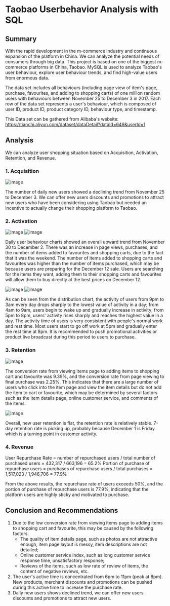 # Taobao Userbehavior Analysis with SQL

## Summary
With the rapid development in the m-commerce industry and continuous expansion of the platform in China. We can analyze the potential needs of consumers through big data. This project is based on one of the biggest m-commerce platforms in China, Taobao. MySQL is used to analyze Taobao's user behaviour, explore user behaviour trends, and find high-value users from enormous data.

The data set includes all behaviours (including page view of item's page, purchase, favourites, and adding to shopping carts) of one million random users with behaviours between November 25 to December 3 in 2017. Each row of the data set represents a user's behaviour, which is composed of user ID, product ID, product category ID, behaviour type, and timestamp.

This Data set can be gathered from Alibaba's website: https://tianchi.aliyun.com/dataset/dataDetail?dataId=649&userId=1

## Analysis
We can analyze user shopping situation based on Acquisition, Activation, Retention, and Revenue.

### 1. Acquisition
![image](https://user-images.githubusercontent.com/82549782/121743203-fb1d3080-cace-11eb-8983-308ac4f13172.png)

The number of daily new users showed a declining trend from November 25 to December 3. We can offer new users discounts and promotions to attract new users who have been considering using Taobao but needed an incentive to actually change their shopping platform to Taobao.

### 2. Activation
![image](https://user-images.githubusercontent.com/82549782/121743511-77177880-cacf-11eb-8272-26981f427606.png)
![image](https://user-images.githubusercontent.com/82549782/121743536-7da5f000-cacf-11eb-8dff-2b4cb84d2598.png)

Daily user behaviour charts showed an overall upward trend from November 30 to December 2. There was an increase in page views, purchases, and the number of items added to favourites and shopping carts, due to the fact that it was the weekend. The number of items added to shopping carts and favourites was higher than the number of items purchased, which may be because users are preparing for the December 12 sale. Users are searching for the items they want, adding them to their shopping carts and favourites will allow them to buy directly at the best prices on December 12.


![image](https://user-images.githubusercontent.com/82549782/121748737-797dd080-cad7-11eb-8d16-89f80874f66d.png)
![image](https://user-images.githubusercontent.com/82549782/121748759-839fcf00-cad7-11eb-8383-bff86ae57ff1.png)

As can be seen from the distribution chart, the activity of users from 9pm to 3am every day drops sharply to the lowest value of activity in a day; from 4am to 9am, users begin to wake up and gradually increase in activity; from 5pm to 8pm, users' activity rises sharply and reaches the highest value in a day. The activity time of users is very consistent with people's normal work and rest time. Most users start to go off work at 5pm and gradually enter the rest time at 8pm. It is recommended to push promotional activities or product live broadcast during this period to users to purchase.

### 3. Retention
![image](https://user-images.githubusercontent.com/82549782/121746138-66690180-cad3-11eb-8895-da5c4372b30e.png)

The conversion rate from viewing items page to adding items to shopping cart and favourite was 9.39%, and the conversion rate from page viewing to final purchase was 2.25%. This indicates that there are a large number of users who click into the item page and view the item details but do not add the item to cart or favourite, which may be determined by several factors such as the item details page, online customer service, and comments of the items.

![image](https://user-images.githubusercontent.com/82549782/121744007-3bc97980-cad0-11eb-975c-665293416ceb.png)

Overall, new user retention is flat, the retention rate is relatively stable. 7-day retention rate is picking up, probably because December 1 is Friday which is a turning point in customer activity.

### 4. Revenue
User Repurchase Rate = number of repurchased users / total number of purchased users = 432,317 / 663,196 = 65.2%
Portion of purchase of repurchase users = purchases of repurchase users / total purchases = 1,517,023 / 1,946,706 = 77.9%

From the above results, the repurchase rate of users exceeds 50%, and the portion of purchase of repurchase users is 77.9%, indicating that the platform users are highly sticky and motivated to purchase.

## Conclusion and Recommendations
1. Due to the low conversion rate from viewing items page to adding items to shopping cart and favourite, this may be caused by the following factors:
   - The quality of item details page, such as photos are not attractive enough, item page layout is messy, item descriptions are not detailed;
   - Online customer service index, such as long customer service response time, unsatisfactory response;
   - Reviews of the items, such as low rate of review of items, the content of negative reviews, etc.
2. The user's active time is concentrated from 6pm to 11pm (peak at 8pm). New products, merchant discounts and promotions can be pushed during this active time to increase the purchase rate.
3. Daily new users shows declined trend, we can offer new users discounts and promotions to attract new users.
